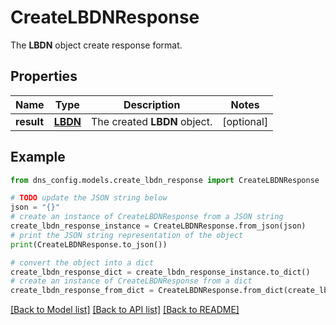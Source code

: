 # CreateLBDNResponse

The __LBDN__ object create response format.

## Properties

Name | Type | Description | Notes
------------ | ------------- | ------------- | -------------
**result** | [**LBDN**](LBDN.md) | The created __LBDN__ object. | [optional] 

## Example

```python
from dns_config.models.create_lbdn_response import CreateLBDNResponse

# TODO update the JSON string below
json = "{}"
# create an instance of CreateLBDNResponse from a JSON string
create_lbdn_response_instance = CreateLBDNResponse.from_json(json)
# print the JSON string representation of the object
print(CreateLBDNResponse.to_json())

# convert the object into a dict
create_lbdn_response_dict = create_lbdn_response_instance.to_dict()
# create an instance of CreateLBDNResponse from a dict
create_lbdn_response_from_dict = CreateLBDNResponse.from_dict(create_lbdn_response_dict)
```
[[Back to Model list]](../README.md#documentation-for-models) [[Back to API list]](../README.md#documentation-for-api-endpoints) [[Back to README]](../README.md)


